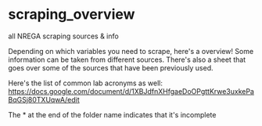 # scraping_overview
all NREGA scraping sources &amp; info 

Depending on which variables you need to scrape, here's a overview! Some information can be taken from different sources. There's also a sheet that goes over some of the sources that have been previously used. 

Here's the list of common lab acronyms as well: 
https://docs.google.com/document/d/1XBJdfnXHfgaeDoOPgttKrwe3uxkePaBqGSj80TXUqwA/edit

The * at the end of the folder name indicates that it's incomplete
